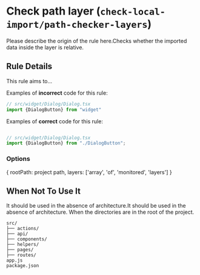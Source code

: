 # Check path layer (`check-local-import/path-checker-layers`)

<!-- end auto-generated rule header -->

Please describe the origin of the rule here.Checks whether the imported data inside the layer is relative.

## Rule Details

This rule aims to...

Examples of **incorrect** code for this rule:

```js
// src/widget/Dialog/Dialog.tsx
import {DialogButton} from "widget"

```

Examples of **correct** code for this rule:

```js

// src/widget/Dialog/Dialog.tsx
import {DialogButton} from "./DialogButton";

```

### Options

{
rootPath: project path,
layers: ['array', 'of', 'monitored', 'layers']
}

## When Not To Use It

It should be used in the absence of architecture.It should be used in the absence of architecture. When the directories
are in the root of the project.

```
src/
├── actions/
├── api/
├── components/
├── helpers/
├── pages/
├── routes/
app.js
package.json
```
